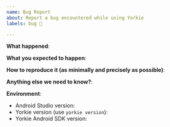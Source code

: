 ```yaml
---
name: Bug Report
about: Report a bug encountered while using Yorkie
labels: bug 🐞

---
```


<!-- Please use this template while reporting a bug and provide as much info as possible. Not doing so may result in your bug not being addressed in a timely manner. Thanks!
-->


**What happened**:

**What you expected to happen**:

**How to reproduce it (as minimally and precisely as possible)**:

**Anything else we need to know?**:

**Environment**:
- Android Studio version:
- Yorkie version (use `yorkie version`):
- Yorkie Android SDK version:
